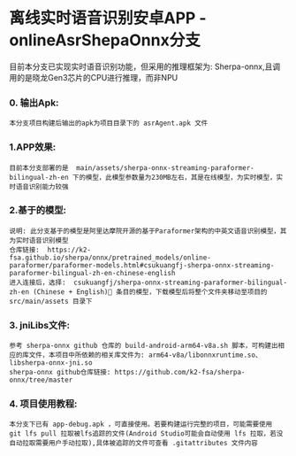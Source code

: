 # 离线实时语音识别安卓APP - onlineAsrShepaOnnx分支

目前本分支已实现实时语音识别功能，但采用的推理框架为: Sherpa-onnx,且调用的是晓龙Gen3芯片的CPU进行推理，而非NPU

### 0. 输出Apk:
    本分支项目构建后输出的apk为项目目录下的 asrAgent.apk 文件

### 1.APP效果:
    目前本分支部署的是  main/assets/sherpa-onnx-streaming-paraformer-bilingual-zh-en 下的模型，此模型参数量为230MB左右，其是在线模型，为实时模型，实时语音识别能力较强

### 2.基于的模型:
    说明: 此分支基于的模型是阿里达摩院开源的基于Paraformer架构的中英文语音识别模型，其为实时语音识别模型
    仓库链接:  https://k2-fsa.github.io/sherpa/onnx/pretrained_models/online-paraformer/paraformer-models.html#csukuangfj-sherpa-onnx-streaming-paraformer-bilingual-zh-en-chinese-english
    进入连接后，选择:  csukuangfj/sherpa-onnx-streaming-paraformer-bilingual-zh-en (Chinese + English) 条目的模型，下载模型后将整个文件夹移动至项目的 src/main/assets 目录下

### 3. jniLibs文件:
    参考 sherpa-onnx github 仓库的 build-android-arm64-v8a.sh 脚本，可构建出相应的库文件，本项目中所依赖的相关库文件为: arm64-v8a/libonnxruntime.so、libsherpa-onnx-jni.so
    sherpa-onnx github仓库链接: https://github.com/k2-fsa/sherpa-onnx/tree/master


### 4. 项目使用教程:
    本分支下已有 app-debug.apk ，可直接使用。若要构建运行完整的项目，可能需要使用  git lfs pull 拉取被lfs追踪的文件(Android Studio可能会自动使用 lfs 拉取，若没自动拉取需要用户手动拉取),具体被追踪的文件可查看 .gitattributes 文件内容 
